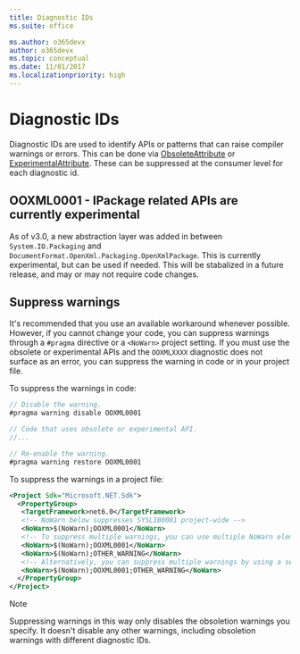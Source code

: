 ```yaml
---
title: Diagnostic IDs
ms.suite: office

ms.author: o365devx
author: o365devx
ms.topic: conceptual
ms.date: 11/01/2017
ms.localizationpriority: high
---
```


# Diagnostic IDs

Diagnostic IDs are used to identify APIs or patterns that can raise compiler warnings or errors. This can be done via [ObsoleteAttribute](/dotnet/api/system.obsoleteattribute.diagnosticid) or [ExperimentalAttribute](/dotnet/api/system.diagnostics.codeanalysis.experimentalattribute). These can be suppressed at the consumer level for each diagnostic id.

## OOXML0001 - IPackage related APIs are currently experimental

As of v3.0, a new abstraction layer was added in between `System.IO.Packaging` and `DocumentFormat.OpenXml.Packaging.OpenXmlPackage`. This is currently experimental, but can be used if needed. This will be stabalized in a future release, and may or may not require code changes.

## Suppress warnings

It's recommended that you use an available workaround whenever possible. However, if you cannot change your code, you can suppress warnings through a `#pragma` directive or a `<NoWarn>` project setting. If you must use the obsolete or experimental APIs and the `OOXMLXXXX` diagnostic does not surface as an error, you can suppress the warning in code or in your project file.

To suppress the warnings in code:

```csharp
// Disable the warning.
#pragma warning disable OOXML0001

// Code that uses obsolete or experimental API.
//...

// Re-enable the warning.
#pragma warning restore OOXML0001
```

To suppress the warnings in a project file:

```xml
<Project Sdk="Microsoft.NET.Sdk">
  <PropertyGroup>
   <TargetFramework>net6.0</TargetFramework>
   <!-- NoWarn below suppresses SYSLIB0001 project-wide -->
   <NoWarn>$(NoWarn);OOXML0001</NoWarn>
   <!-- To suppress multiple warnings, you can use multiple NoWarn elements -->
   <NoWarn>$(NoWarn);OOXML0001</NoWarn>
   <NoWarn>$(NoWarn);OTHER_WARNING</NoWarn>
   <!-- Alternatively, you can suppress multiple warnings by using a semicolon-delimited list -->
   <NoWarn>$(NoWarn);OOXML0001;OTHER_WARNING</NoWarn>
  </PropertyGroup>
</Project>
```

> [!NOTE]
> Suppressing warnings in this way only disables the obsoletion warnings you specify. It doesn't disable any other warnings, including obsoletion warnings with different diagnostic IDs.
